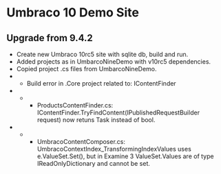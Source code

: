 # Umbraco 10 Demo Site 

## Upgrade from 9.4.2
- Create new Umbraco 10rc5 site with sqlite db, build and run.
- Added projects as in UmbarcoNineDemo with v10rc5 dependencies.
- Copied project .cs files from UmbarcoNineDemo.
- - Build error in .Core project related to: IContentFinder 
- - - ProductsContentFinder.cs: IContentFinder.TryFindContent(IPublishedRequestBuilder request) now retuns Task<bool> instead of bool.
- - - UmbracoContentComposer.cs: UmbracoContextIndex_TransformingIndexValues uses e.ValueSet.Set(), but in Examine 3 ValueSet.Values are of type IReadOnlyDictionary and cannot be set.